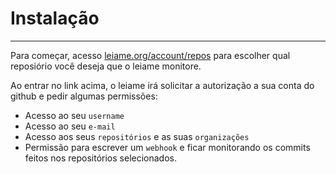 # Instalação
---
Para começar, acesso [leiame.org/account/repos](http://leiame.org/account/repos) para escolher qual reposiório você deseja que o leiame
monitore.

Ao entrar no link acima, o leiame irá solicitar a autorização a sua conta do github e pedir algumas permissões:
 - Acesso ao seu `username`
 - Acesso ao seu `e-mail`
 - Acesso aos seus `repositórios` e as suas `organizações`
 - Permissão para escrever um `webhook` e ficar monitorando os commits feitos nos repositórios selecionados.